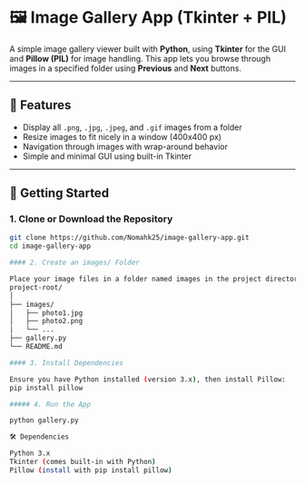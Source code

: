 # 🖼️ Image Gallery App (Tkinter + PIL)

A simple image gallery viewer built with **Python**, using **Tkinter** for the GUI and **Pillow (PIL)** for image handling. This app lets you browse through images in a specified folder using **Previous** and **Next** buttons.

---

## 📂 Features

- Display all `.png`, `.jpg`, `.jpeg`, and `.gif` images from a folder
- Resize images to fit nicely in a window (400x400 px)
- Navigation through images with wrap-around behavior
- Simple and minimal GUI using built-in Tkinter

---

## 🚀 Getting Started

### 1. Clone or Download the Repository

```bash
git clone https://github.com/Nomahk25/image-gallery-app.git
cd image-gallery-app

#### 2. Create an images/ Folder

Place your image files in a folder named images in the project directory:
project-root/
│
├── images/
│   ├── photo1.jpg
│   ├── photo2.png
│   └── ...
├── gallery.py
└── README.md

#### 3. Install Dependencies

Ensure you have Python installed (version 3.x), then install Pillow:
pip install pillow

##### 4. Run the App

python gallery.py

🛠 Dependencies

Python 3.x
Tkinter (comes built-in with Python)
Pillow (install with pip install pillow)



